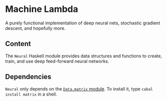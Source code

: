 # Machine Lambda

A purely functional implementation of deep neural nets, stochastic gradient descent, and hopefully more.

## Content

The `Neural` Haskell module provides data structures and functions to create, train, and use deep feed-forward neural networks.

## Dependencies

`Neural` only depends on the [`Data.matrix` module](https://hackage.haskell.org/package/matrix-0.3.6.1/docs/Data-Matrix.html). To install it, type `cabal install matrix` in a shell.
